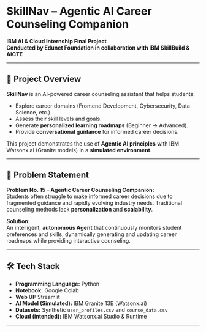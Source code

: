 # SkillNav – Agentic AI Career Counseling Companion

**IBM AI & Cloud Internship Final Project**  
**Conducted by Edunet Foundation in collaboration with IBM SkillBuild & AICTE**

---

## 📌 Project Overview
**SkillNav** is an AI-powered career counseling assistant that helps students:
- Explore career domains (Frontend Development, Cybersecurity, Data Science, etc.).
- Assess their skill levels and goals.
- Generate **personalized learning roadmaps** (Beginner → Advanced).
- Provide **conversational guidance** for informed career decisions.

This project demonstrates the use of **Agentic AI principles** with IBM Watsonx.ai (Granite models) in a **simulated environment**.

---

## 🎯 Problem Statement
**Problem No. 15 – Agentic Career Counseling Companion:**  
Students often struggle to make informed career decisions due to fragmented guidance and rapidly evolving industry needs. Traditional counseling methods lack **personalization** and **scalability**.  

**Solution:**  
An intelligent, **autonomous Agent** that continuously monitors student preferences and skills, dynamically generating and updating career roadmaps while providing interactive counseling.

---

## 🛠️ Tech Stack
- **Programming Language:** Python  
- **Notebook:** Google Colab  
- **Web UI:** Streamlit  
- **AI Model (Simulated):** IBM Granite 13B (Watsonx.ai)  
- **Datasets:** Synthetic `user_profiles.csv` and `course_data.csv`  
- **Cloud (intended):** IBM Watsonx.ai Studio & Runtime  

---

